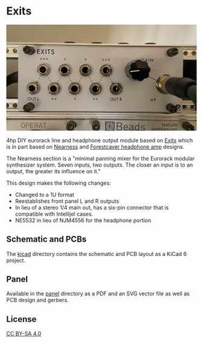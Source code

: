 # Exits
![exits](/images/Exits%201U%20Panel.jpg)

4hp DIY eurorack line and headphone output module based on [Exits](https://github.com/ramphands/Exits) which is in part based on [Nearness](https://github.com/sarnesjo/nearness) and [Forestcaver headphone amp](https://github.com/forestcaver/Analog-Voice/tree/master/AJH_Headphone_Amp) designs. 

The Nearness section is a "minimal panning mixer for the Eurorack modular synthesizer system. Seven inputs, two outputs. The closer an input is to an output, the greater its influence on it."  

This design makes the following changes:
- Changed to a 1U format
- Reestablishes front panel L and R outputs
- In lieu of a stereo 1/4 main out, has a six-pin connector that is compatible with Intellijel cases.
- NE5532 in lieu of NJM4556 for the headphone portion



## Schematic and PCBs

The [kicad](kicad) directory contains the schematic and PCB layout as a KiCad 6 project.

## Panel

Available in the [panel](panel) directory as a PDF and an SVG vector file as well as PCB design and gerbers.

## License

[CC BY-SA 4.0](http://creativecommons.org/licenses/by-sa/4.0/)
